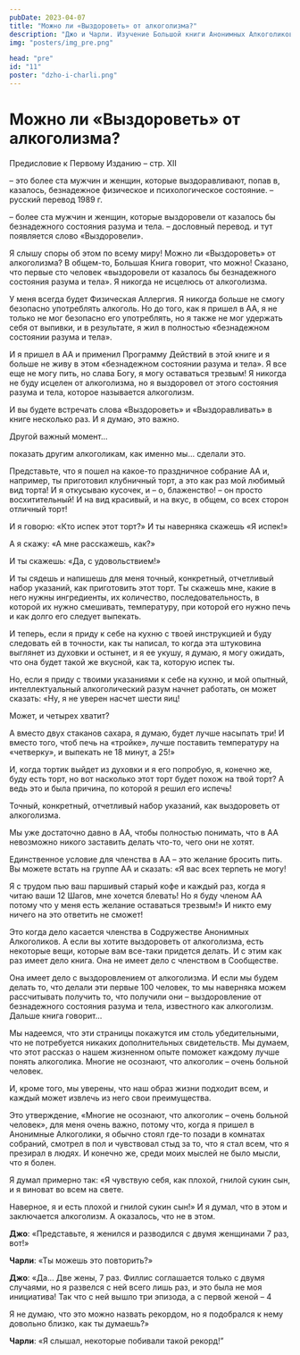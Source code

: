 ```yaml
---
pubDate: 2023-04-07
title: "Можно ли «Выздороветь» от алкоголизма?"
description: "Джо и Чарли. Изучение Большой книги Анонимных Алкоголиков. (010)"
img: "posters/img_pre.png"

head: "pre"
id: "11"
poster: "dzho-i-charli.png"
---
```


# Можно ли «Выздороветь» от алкоголизма?

Предисловие к Первому Изданию – стр. XII

– это более ста мужчин и женщин, которые выздоравливают, попав в, казалось, безнадежное физическое и психологическое состояние. – русский перевод 1989 г.

– более ста мужчин и женщин, которые выздоровели от казалось бы безнадежного состояния разума и тела. – дословный перевод. и тут появляется слово «Выздоровели».

Я слышу споры об этом по всему миру! Можно ли «Выздороветь» от алкоголизма? В общем-то, Большая Книга говорит, что можно! Сказано, что первые сто человек «выздоровели от казалось бы безнадежного состояния разума и тела». Я никогда не исцелюсь от алкоголизма.

У меня всегда будет Физическая Аллергия. Я никогда больше не смогу безопасно употреблять алкоголь. Но до того, как я пришел в АА, я не только не мог безопасно его употреблять, но я также не мог удержать себя от выпивки, и в результате, я жил в полностью «безнадежном состоянии разума и тела».

И я пришел в АА и применил Программу Действий в этой книге и я больше не живу в этом «безнадежном состоянии разума и тела». Я все еще не могу пить, но слава Богу, я могу оставаться трезвым! Я никогда не буду исцелен от алкоголизма, но я выздоровел от этого состояния разума и тела, которое называется алкоголизм.

И вы будете встречать слова «Выздороветь» и «Выздоравливать» в книге несколько раз. И я думаю, это важно.

Другой важный момент…

показать другим алкоголикам, как именно мы… сделали это.

Представьте, что я пошел на какое-то праздничное собрание АА и, например, ты приготовил клубничный торт, а это как раз мой любимый вид торта! И я откусываю кусочек, и – о, блаженство! – он просто восхитительный! И на вид красивый, и на вкус, в общем, со всех сторон отличный торт!

И я говорю: «Кто испек этот торт?» И ты наверняка скажешь «Я испек!»

А я скажу: «А мне расскажешь, как?»

И ты скажешь: «Да, с удовольствием!»

И ты сядешь и напишешь для меня точный, конкретный, отчетливый набор указаний, как приготовить этот торт. Ты скажешь мне, какие в него нужны ингредиенты, их количество, последовательность, в которой их нужно смешивать, температуру, при которой его нужно печь и как долго его следует выпекать.

И теперь, если я приду к себе на кухню с твоей инструкцией и буду следовать ей в точности, как ты написал, то когда эта штуковина выглянет из духовки и остынет, и я ее укушу, я думаю, я могу ожидать, что она будет такой же вкусной, как та, которую испек ты.

Но, если я приду с твоими указаниями к себе на кухню, и мой опытный, интеллектуальный алкоголический разум начнет работать, он может сказать: «Ну, я не уверен насчет шести яиц!

Может, и четырех хватит?

А вместо двух стаканов сахара, я думаю, будет лучше насыпать три! И вместо того, чтоб печь на «тройке», лучше поставить температуру на «четверку», и выпекать не 18 минут, а 25!»

И, когда тортик выйдет из духовки и я его попробую, я, конечно же, буду есть торт, но вот насколько этот торт будет похож на твой торт? А ведь это и была причина, по которой я решил его испечь!

Точный, конкретный, отчетливый набор указаний, как выздороветь от алкоголизма.

Мы уже достаточно давно в АА, чтобы полностью понимать, что в АА невозможно никого заставить делать что-то, чего они не хотят.

Единственное условие для членства в АА – это желание бросить пить. Вы можете встать на группе АА и сказать: «Я вас всех терпеть не могу!

Я с трудом пью ваш паршивый старый кофе и каждый раз, когда я читаю ваши 12 Шагов, мне хочется блевать! Но я буду членом АА потому что у меня есть желание оставаться трезвым!» И никто ему ничего на это ответить не сможет!

Это когда дело касается членства в Содружестве Анонимных Алкоголиков. А если вы хотите выздороветь от алкоголизма, есть некоторые вещи, которые вам все-таки придется делать. И с этим как раз имеет дело книга. Она не имеет дело с членством в Сообществе.

Она имеет дело с выздоровлением от алкоголизма. И если мы будем делать то, что делали эти первые 100 человек, то мы наверняка можем рассчитывать получить то, что получили они – выздоровление от безнадежного состояния разума и тела, известного как алкоголизм.
Дальше книга говорит…

Мы надеемся, что эти страницы покажутся им столь убедительными, что не потребуется никаких дополнительных свидетельств. Мы думаем, что этот рассказ о нашем жизненном опыте поможет каждому лучше понять алкоголика. Многие не осознают, что алкоголик – очень больной человек.

И, кроме того, мы уверены, что наш образ жизни подходит всем, и каждый может извлечь из него свои преимущества.

Это утверждение, «Многие не осознают, что алкоголик – очень больной человек», для меня очень важно, потому что, когда я пришел в Анонимные Алкоголики, я обычно стоял где-то позади в комнатах собраний, смотрел в пол и чувствовал стыд за то, что я стал всем, что я презирал в людях. И конечно же, среди моих мыслей не было мысли, что я болен.

Я думал примерно так: «Я чувствую себя, как плохой, гнилой сукин сын, и я виноват во всем на свете.

Наверное, я и есть плохой и гнилой сукин сын!» И я думал, что в этом и заключается алкоголизм. А оказалось, что не в этом.

**Джо**: «Представьте, я женился и разводился с двумя женщинами 7 раз, вот!»

**Чарли**: «Ты можешь это повторить?»

**Джо**: «Да… Две жены, 7 раз. Филлис соглашается только с двумя случаями, но я развелся с ней всего лишь раз, и это была не моя инициатива! Так что с ней вышло три эпизода, а с первой женой – 4

Я не думаю, что это можно назвать рекордом, но я подобрался к нему довольно близко, как ты думаешь?»

**Чарли**: «Я слышал, некоторые побивали такой рекорд!”

